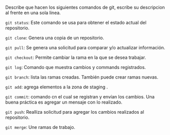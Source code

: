 Describe que hacen los siguientes comandos de git, escribe su descripcion al frente en una sola linea.

`git status`: Este comando se usa para obtener el estado actual del repositorio.

`git clone`: Genera una copia de un repositorio.

`git pull`: Se genera una solicitud para comparar y/o actualizar información.

`git checkout`: Permite cambiar la rama en la que se desea trabajar.

`git log`: Comando que muestra cambios y commands registrados.

`git branch`: lista las ramas creadas. También puede crear ramas nuevas.

`git add`: agrega elementos a la zona de staging .

`git commit`: comando cn el cual se registran y envían los cambios. Una buena práctica es agregar un mensaje con lo realizado.

`git push`: Realliza solicitud para agregar los cambios realizados al repositorio.

`git merge`: Une ramas de trabajo.
